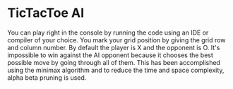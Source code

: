 # TicTacToe AI
You can play right in the console by running the code using an IDE or compiler of your choice. You mark your grid position by giving the grid row and column number. By default the player is X and the opponent is O. It's impossible to win against the AI opponent because it chooses the best possible move by going through all of them. This has been accomplished using the minimax algorithm and to reduce the time and space complexity, alpha beta pruning is used.
